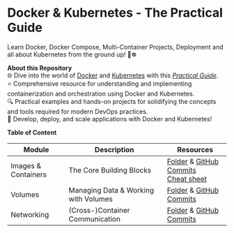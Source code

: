 # Docker & Kubernetes - The Practical Guide

Learn Docker, Docker Compose, Multi-Container Projects, Deployment and all about Kubernetes from the ground up! 🐳☸️

**About this Repository**<br />
🌐 Dive into the world of [Docker](https://react.dev/) and [Kubernetes](https://kubernetes.io/) with this _[Practical Guide](https://www.udemy.com/course/docker-kubernetes-the-practical-guide/)_.<br />
⭐ Comprehensive resource for understanding and implementing containerization and orchestration using Docker and Kubernetes.<br />
🔍 Practical examples and hands-on projects for solidifying the concepts and tools required for modern DevOps practices.<br />
🚀 Develop, deploy, and scale applications with Docker and Kubernetes!

**Table of Content**

| Module              | Description                          | Resources                                                                                                                                                                                            |
| ------------------- | ------------------------------------ | ---------------------------------------------------------------------------------------------------------------------------------------------------------------------------------------------------- |
| Images & Containers | The Core Building Blocks             | [Folder](./images-containers) & [GitHub Commits](https://github.com/ThomasCode92/docker-k8s-practical-guide/commits/images-containers/)<br />[Cheat sheet](./images-containers/docs/cheat-sheet.pdf) |
| Volumes             | Managing Data & Working with Volumes | [Folder](./data-volumes/) & [GitHub Commits](https://github.com/ThomasCode92/docker-k8s-practical-guide/commits/data-volumes)                                                                        |
| Networking          | (Cross-)Container Communication      | [Folder](./networking/) & [GitHub Commits](https://github.com/ThomasCode92/docker-k8s-practical-guide/commits/networking)                                                                            |
